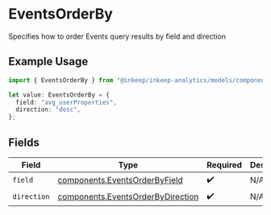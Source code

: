 # EventsOrderBy

Specifies how to order Events query results by field and direction

## Example Usage

```typescript
import { EventsOrderBy } from "@inkeep/inkeep-analytics/models/components";

let value: EventsOrderBy = {
  field: "avg_userProperties",
  direction: "desc",
};
```

## Fields

| Field                                                                                  | Type                                                                                   | Required                                                                               | Description                                                                            |
| -------------------------------------------------------------------------------------- | -------------------------------------------------------------------------------------- | -------------------------------------------------------------------------------------- | -------------------------------------------------------------------------------------- |
| `field`                                                                                | [components.EventsOrderByField](../../models/components/eventsorderbyfield.md)         | :heavy_check_mark:                                                                     | N/A                                                                                    |
| `direction`                                                                            | [components.EventsOrderByDirection](../../models/components/eventsorderbydirection.md) | :heavy_check_mark:                                                                     | N/A                                                                                    |